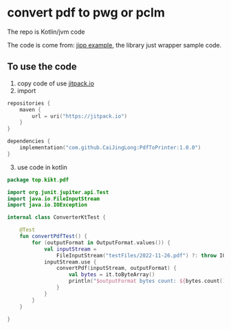 # convert pdf to pwg or pclm

The repo is Kotlin/jvm code

The code is come from: [jipp example][], the library just wrapper sample code.

## To use the code

1. copy code of use [jitpack.io][jitpack]
2. import
```kts
repositories {
    maven {
        url = uri("https://jitpack.io")
    }
}

dependencies {
    implementation("com.github.CaiJingLong:PdfToPrinter:1.0.0")
}
```
3. use code in kotlin

```kt
package top.kikt.pdf

import org.junit.jupiter.api.Test
import java.io.FileInputStream
import java.io.IOException

internal class ConverterKtTest {

    @Test
    fun convertPdfTest() {
        for (outputFormat in OutputFormat.values()) {
            val inputStream =
                FileInputStream("testFiles/2022-11-26.pdf") ?: throw IOException("The inputStream cannot open")
            inputStream.use {
                convertPdf(inputStream, outputFormat) {
                    val bytes = it.toByteArray()
                    println("$outputFormat bytes count: ${bytes.count()}")
                }
            }
        }
    }

}
```

[jipp example]: https://github.com/HPInc/jipp/blob/master/sample/jrender/src/main/java/sample/jrender/Main.java
[jitpack]: https://jitpack.io
